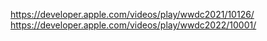 https://developer.apple.com/videos/play/wwdc2021/10126/
https://developer.apple.com/videos/play/wwdc2022/10001/